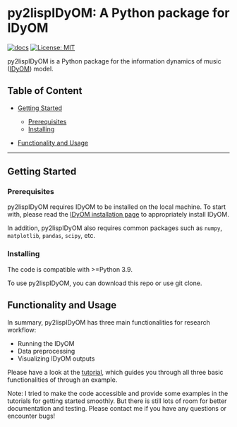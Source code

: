 # py2lispIDyOM: A Python package for IDyOM

[![docs](https://github.com/xinyiguan/py2lispIDyOM/actions/workflows/docs.yml/badge.svg)](https://xinyiguan.github.io/py2lispIDyOM)
[![License: MIT](https://img.shields.io/badge/License-MIT-yellow.svg)](https://opensource.org/licenses/MIT)


py2lispIDyOM is a Python package for the information dynamics of music ([IDyOM](https://github.com/mtpearce/idyom/))
model.

## Table of Content

- [Getting Started](#getting-started)
  - [Prerequisites](#prerequisites)
  - [Installing](#installing)


- [Functionality and Usage](#functionality-and-usage)

---

## Getting Started

### Prerequisites

py2lispIDyOM requires IDyOM to be installed on the local machine. To start with, please read
the [IDyOM installation page](https://github.com/mtpearce/idyom/wiki/Installation) to appropriately install IDyOM.

In addition, py2lispIDyOM also requires common packages such as `numpy`, `matplotlib`, `pandas`, `scipy`, etc.

### Installing

The code is compatible with >=Python 3.9.

To use py2lispIDyOM, you can download this repo or use git clone.

## Functionality and Usage

In summary, py2lispIDyOM has three main functionalities for research workflow:

- Running the IDyOM
- Data preprocessing
- Visualizing IDyOM outputs

Please have a look at the [tutorial](tutorial/), which guides you through all three basic functionalities of through an
example.

Note: I tried to make the code accessible and provide some examples in the tutorials for getting started smoothly. But
there is still lots of room for better documentation and testing. Please contact me if you have any questions or
encounter bugs!

